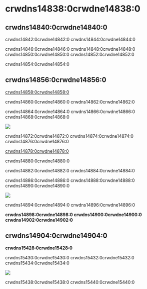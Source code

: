 # crwdns14838:0crwdne14838:0

## crwdns14840:0crwdne14840:0

crwdns14842:0crwdne14842:0 crwdns14844:0crwdne14844:0

crwdns14846:0crwdne14846:0 crwdns14848:0crwdne14848:0 crwdns14850:0crwdne14850:0 crwdns14852:0crwdne14852:0

crwdns14854:0crwdne14854:0


## crwdns14856:0crwdne14856:0

<ins>crwdns14858:0crwdne14858:0 </ins>

crwdns14860:0crwdne14860:0 crwdns14862:0crwdne14862:0

crwdns14864:0crwdne14864:0 crwdns14866:0crwdne14866:0 crwdns14868:0crwdne14868:0


![](crwdns14870:0crwdne14870:0)

crwdns14872:0crwdne14872:0 crwdns14874:0crwdne14874:0 crwdns14876:0crwdne14876:0  

<ins>crwdns14878:0crwdne14878:0 </ins>

crwdns14880:0crwdne14880:0

crwdns14882:0crwdne14882:0 crwdns14884:0crwdne14884:0

crwdns14886:0crwdne14886:0 crwdns14888:0crwdne14888:0 crwdns14890:0crwdne14890:0

![](crwdns14892:0crwdne14892:0)

crwdns14894:0crwdne14894:0 crwdns14896:0crwdne14896:0

**crwdns14898:0crwdne14898:0 crwdns14900:0crwdne14900:0 crwdns14902:0crwdne14902:0**

## crwdns14904:0crwdne14904:0

**crwdns15428:0crwdne15428:0**

crwdns15430:0crwdne15430:0 crwdns15432:0crwdne15432:0 crwdns15434:0crwdne15434:0

![](crwdns15436:0crwdne15436:0)


crwdns15438:0crwdne15438:0 crwdns15440:0crwdne15440:0







